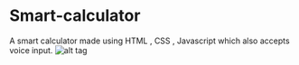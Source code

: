 # Smart-calculator
A smart calculator made using HTML , CSS , Javascript which also accepts voice input.
![alt tag](http://url/to/rm.png)
